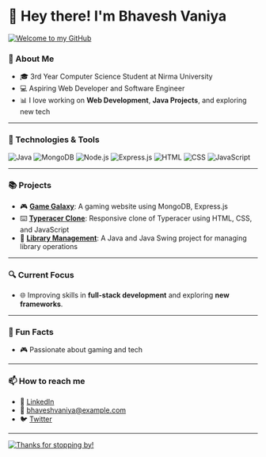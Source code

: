 # 👋 Hey there! I'm Bhavesh Vaniya

[![Welcome to my GitHub]((https://i.giphy.com/media/v1.Y2lkPTc5MGI3NjExYjJ2Y29odWtrdWsyNXd4N3BqN2RwaXdjYnNicHA5dThkMmVobGxkcSZlcD12MV9pbnRlcm5hbF9naWZfYnlfaWQmY3Q9Zw/Cmr1OMJ2FN0B2/giphy.gif))](https://github.com/Bhhvshh)

### 🚀 About Me

- 🎓 3rd Year Computer Science Student at Nirma University
- 💻 Aspiring Web Developer and Software Engineer
- 📊 I love working on **Web Development**, **Java Projects**, and exploring new tech

---

### 🔧 Technologies & Tools

![Java](https://img.shields.io/badge/Java-ED8B00?style=for-the-badge&logo=java&logoColor=white)
![MongoDB](https://img.shields.io/badge/MongoDB-4EA94B?style=for-the-badge&logo=mongodb&logoColor=white)
![Node.js](https://img.shields.io/badge/Node.js-43853D?style=for-the-badge&logo=node-dot-js&logoColor=white)
![Express.js](https://img.shields.io/badge/Express.js-000000?style=for-the-badge&logo=express&logoColor=white)
![HTML](https://img.shields.io/badge/HTML5-E34F26?style=for-the-badge&logo=html5&logoColor=white)
![CSS](https://img.shields.io/badge/CSS3-1572B6?style=for-the-badge&logo=css3&logoColor=white)
![JavaScript](https://img.shields.io/badge/JavaScript-F7DF1E?style=for-the-badge&logo=javascript&logoColor=black)

---

### 📚 Projects

- 🎮 **[Game Galaxy](https://github.com/BhaveshVaniya/GameGalaxy)**: A gaming website using MongoDB, Express.js
- ⌨️ **[Typeracer Clone](https://github.com/BhaveshVaniya/TyperacerClone)**: Responsive clone of Typeracer using HTML, CSS, and JavaScript
- 📖 **[Library Management](https://github.com/BhaveshVaniya/LibraryManagement)**: A Java and Java Swing project for managing library operations

---

### 🔍 Current Focus

- 🌐 Improving skills in **full-stack development** and exploring **new frameworks**.

---

### 🌱 Fun Facts

- 🎮 Passionate about gaming and tech


---

### 📫 How to reach me

- 💼 [LinkedIn]()
- 📧 bhaveshvaniya@example.com
- 🐦 [Twitter]()

---

[![Thanks for stopping by!](https://media.giphy.com/media/26n7b7PjSOZJwVCmY/giphy.gif)](https://github.com/BhaveshVaniya)

